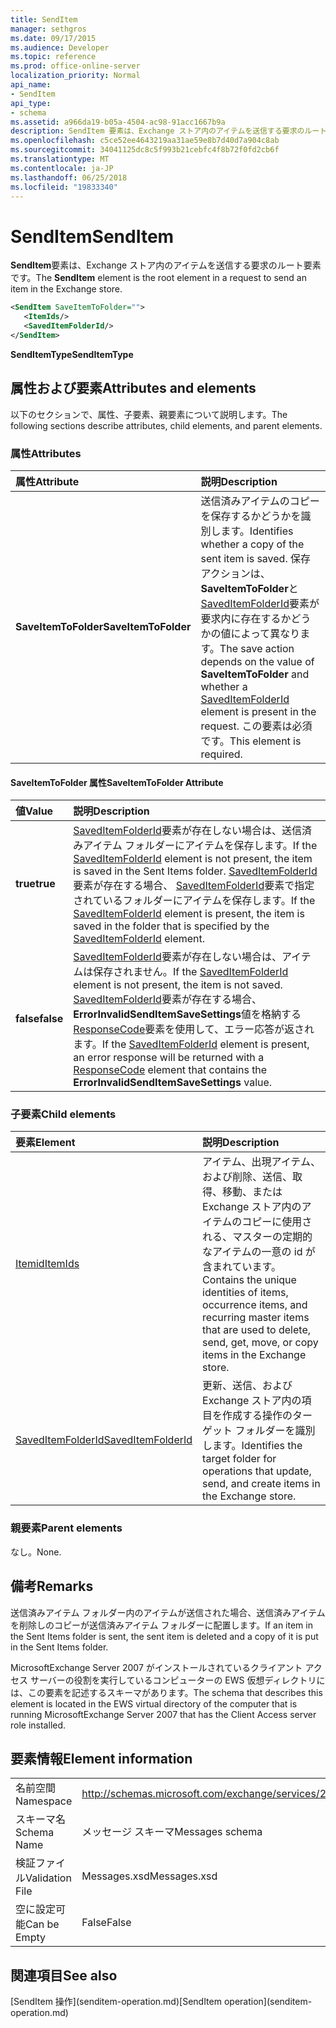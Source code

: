 ```yaml
---
title: SendItem
manager: sethgros
ms.date: 09/17/2015
ms.audience: Developer
ms.topic: reference
ms.prod: office-online-server
localization_priority: Normal
api_name:
- SendItem
api_type:
- schema
ms.assetid: a966da19-b05a-4504-ac98-91acc1667b9a
description: SendItem 要素は、Exchange ストア内のアイテムを送信する要求のルート要素です。
ms.openlocfilehash: c5ce52ee4643219aa31ae59e8b7d40d7a904c8ab
ms.sourcegitcommit: 34041125dc8c5f993b21cebfc4f8b72f0fd2cb6f
ms.translationtype: MT
ms.contentlocale: ja-JP
ms.lasthandoff: 06/25/2018
ms.locfileid: "19833340"
---
```

# <a name="senditem"></a><span data-ttu-id="8a6ad-103">SendItem</span><span class="sxs-lookup"><span data-stu-id="8a6ad-103">SendItem</span></span>

<span data-ttu-id="8a6ad-104">**SendItem**要素は、Exchange ストア内のアイテムを送信する要求のルート要素です。</span><span class="sxs-lookup"><span data-stu-id="8a6ad-104">The **SendItem** element is the root element in a request to send an item in the Exchange store.</span></span> 
  
```xml
<SendItem SaveItemToFolder="">
   <ItemIds/>
   <SavedItemFolderId/>
</SendItem>
```

 <span data-ttu-id="8a6ad-105">**SendItemType**</span><span class="sxs-lookup"><span data-stu-id="8a6ad-105">**SendItemType**</span></span>
## <a name="attributes-and-elements"></a><span data-ttu-id="8a6ad-106">属性および要素</span><span class="sxs-lookup"><span data-stu-id="8a6ad-106">Attributes and elements</span></span>

<span data-ttu-id="8a6ad-107">以下のセクションで、属性、子要素、親要素について説明します。</span><span class="sxs-lookup"><span data-stu-id="8a6ad-107">The following sections describe attributes, child elements, and parent elements.</span></span>
  
### <a name="attributes"></a><span data-ttu-id="8a6ad-108">属性</span><span class="sxs-lookup"><span data-stu-id="8a6ad-108">Attributes</span></span>

|<span data-ttu-id="8a6ad-109">**属性**</span><span class="sxs-lookup"><span data-stu-id="8a6ad-109">**Attribute**</span></span>|<span data-ttu-id="8a6ad-110">**説明**</span><span class="sxs-lookup"><span data-stu-id="8a6ad-110">**Description**</span></span>|
|:-----|:-----|
|<span data-ttu-id="8a6ad-111">**SaveItemToFolder**</span><span class="sxs-lookup"><span data-stu-id="8a6ad-111">**SaveItemToFolder**</span></span> <br/> |<span data-ttu-id="8a6ad-112">送信済みアイテムのコピーを保存するかどうかを識別します。</span><span class="sxs-lookup"><span data-stu-id="8a6ad-112">Identifies whether a copy of the sent item is saved.</span></span> <span data-ttu-id="8a6ad-113">保存アクションは、 **SaveItemToFolder**と[SavedItemFolderId](saveditemfolderid.md)要素が要求内に存在するかどうかの値によって異なります。</span><span class="sxs-lookup"><span data-stu-id="8a6ad-113">The save action depends on the value of **SaveItemToFolder** and whether a [SavedItemFolderId](saveditemfolderid.md) element is present in the request.</span></span> <span data-ttu-id="8a6ad-114">この要素は必須です。</span><span class="sxs-lookup"><span data-stu-id="8a6ad-114">This element is required.</span></span>  <br/> |
   
#### <a name="saveitemtofolder-attribute"></a><span data-ttu-id="8a6ad-115">SaveItemToFolder 属性</span><span class="sxs-lookup"><span data-stu-id="8a6ad-115">SaveItemToFolder Attribute</span></span>

|<span data-ttu-id="8a6ad-116">**値**</span><span class="sxs-lookup"><span data-stu-id="8a6ad-116">**Value**</span></span>|<span data-ttu-id="8a6ad-117">**説明**</span><span class="sxs-lookup"><span data-stu-id="8a6ad-117">**Description**</span></span>|
|:-----|:-----|
|<span data-ttu-id="8a6ad-118">**true**</span><span class="sxs-lookup"><span data-stu-id="8a6ad-118">**true**</span></span> <br/> |<span data-ttu-id="8a6ad-119">[SavedItemFolderId](saveditemfolderid.md)要素が存在しない場合は、送信済みアイテム フォルダーにアイテムを保存します。</span><span class="sxs-lookup"><span data-stu-id="8a6ad-119">If the [SavedItemFolderId](saveditemfolderid.md) element is not present, the item is saved in the Sent Items folder.</span></span> <span data-ttu-id="8a6ad-120">[SavedItemFolderId](saveditemfolderid.md)要素が存在する場合、 [SavedItemFolderId](saveditemfolderid.md)要素で指定されているフォルダーにアイテムを保存します。</span><span class="sxs-lookup"><span data-stu-id="8a6ad-120">If the [SavedItemFolderId](saveditemfolderid.md) element is present, the item is saved in the folder that is specified by the [SavedItemFolderId](saveditemfolderid.md) element.</span></span>  <br/> |
|<span data-ttu-id="8a6ad-121">**false**</span><span class="sxs-lookup"><span data-stu-id="8a6ad-121">**false**</span></span> <br/> |<span data-ttu-id="8a6ad-122">[SavedItemFolderId](saveditemfolderid.md)要素が存在しない場合は、アイテムは保存されません。</span><span class="sxs-lookup"><span data-stu-id="8a6ad-122">If the [SavedItemFolderId](saveditemfolderid.md) element is not present, the item is not saved.</span></span> <span data-ttu-id="8a6ad-123">[SavedItemFolderId](saveditemfolderid.md)要素が存在する場合、 **ErrorInvalidSendItemSaveSettings**値を格納する[ResponseCode](responsecode.md)要素を使用して、エラー応答が返されます。</span><span class="sxs-lookup"><span data-stu-id="8a6ad-123">If the [SavedItemFolderId](saveditemfolderid.md) element is present, an error response will be returned with a [ResponseCode](responsecode.md) element that contains the **ErrorInvalidSendItemSaveSettings** value.</span></span>  <br/> |
   
### <a name="child-elements"></a><span data-ttu-id="8a6ad-124">子要素</span><span class="sxs-lookup"><span data-stu-id="8a6ad-124">Child elements</span></span>

|<span data-ttu-id="8a6ad-125">**要素**</span><span class="sxs-lookup"><span data-stu-id="8a6ad-125">**Element**</span></span>|<span data-ttu-id="8a6ad-126">**説明**</span><span class="sxs-lookup"><span data-stu-id="8a6ad-126">**Description**</span></span>|
|:-----|:-----|
|[<span data-ttu-id="8a6ad-127">Itemid</span><span class="sxs-lookup"><span data-stu-id="8a6ad-127">ItemIds</span></span>](itemids.md) <br/> |<span data-ttu-id="8a6ad-128">アイテム、出現アイテム、および削除、送信、取得、移動、または Exchange ストア内のアイテムのコピーに使用される、マスターの定期的なアイテムの一意の id が含まれています。</span><span class="sxs-lookup"><span data-stu-id="8a6ad-128">Contains the unique identities of items, occurrence items, and recurring master items that are used to delete, send, get, move, or copy items in the Exchange store.</span></span>  <br/> |
|[<span data-ttu-id="8a6ad-129">SavedItemFolderId</span><span class="sxs-lookup"><span data-stu-id="8a6ad-129">SavedItemFolderId</span></span>](saveditemfolderid.md) <br/> |<span data-ttu-id="8a6ad-130">更新、送信、および Exchange ストア内の項目を作成する操作のターゲット フォルダーを識別します。</span><span class="sxs-lookup"><span data-stu-id="8a6ad-130">Identifies the target folder for operations that update, send, and create items in the Exchange store.</span></span>  <br/> |
   
### <a name="parent-elements"></a><span data-ttu-id="8a6ad-131">親要素</span><span class="sxs-lookup"><span data-stu-id="8a6ad-131">Parent elements</span></span>

<span data-ttu-id="8a6ad-132">なし。</span><span class="sxs-lookup"><span data-stu-id="8a6ad-132">None.</span></span>
  
## <a name="remarks"></a><span data-ttu-id="8a6ad-133">備考</span><span class="sxs-lookup"><span data-stu-id="8a6ad-133">Remarks</span></span>

<span data-ttu-id="8a6ad-134">送信済みアイテム フォルダー内のアイテムが送信された場合、送信済みアイテムを削除しのコピーが送信済みアイテム フォルダーに配置します。</span><span class="sxs-lookup"><span data-stu-id="8a6ad-134">If an item in the Sent Items folder is sent, the sent item is deleted and a copy of it is put in the Sent Items folder.</span></span>
  
<span data-ttu-id="8a6ad-135">MicrosoftExchange Server 2007 がインストールされているクライアント アクセス サーバーの役割を実行しているコンピューターの EWS 仮想ディレクトリには、この要素を記述するスキーマがあります。</span><span class="sxs-lookup"><span data-stu-id="8a6ad-135">The schema that describes this element is located in the EWS virtual directory of the computer that is running MicrosoftExchange Server 2007 that has the Client Access server role installed.</span></span>
  
## <a name="element-information"></a><span data-ttu-id="8a6ad-136">要素情報</span><span class="sxs-lookup"><span data-stu-id="8a6ad-136">Element information</span></span>

|||
|:-----|:-----|
|<span data-ttu-id="8a6ad-137">名前空間</span><span class="sxs-lookup"><span data-stu-id="8a6ad-137">Namespace</span></span>  <br/> |http://schemas.microsoft.com/exchange/services/2006/messages  <br/> |
|<span data-ttu-id="8a6ad-138">スキーマ名</span><span class="sxs-lookup"><span data-stu-id="8a6ad-138">Schema Name</span></span>  <br/> |<span data-ttu-id="8a6ad-139">メッセージ スキーマ</span><span class="sxs-lookup"><span data-stu-id="8a6ad-139">Messages schema</span></span>  <br/> |
|<span data-ttu-id="8a6ad-140">検証ファイル</span><span class="sxs-lookup"><span data-stu-id="8a6ad-140">Validation File</span></span>  <br/> |<span data-ttu-id="8a6ad-141">Messages.xsd</span><span class="sxs-lookup"><span data-stu-id="8a6ad-141">Messages.xsd</span></span>  <br/> |
|<span data-ttu-id="8a6ad-142">空に設定可能</span><span class="sxs-lookup"><span data-stu-id="8a6ad-142">Can be Empty</span></span>  <br/> |<span data-ttu-id="8a6ad-143">False</span><span class="sxs-lookup"><span data-stu-id="8a6ad-143">False</span></span>  <br/> |
   
## <a name="see-also"></a><span data-ttu-id="8a6ad-144">関連項目</span><span class="sxs-lookup"><span data-stu-id="8a6ad-144">See also</span></span>



<span data-ttu-id="8a6ad-145">
  [SendItem 操作](senditem-operation.md)</span><span class="sxs-lookup"><span data-stu-id="8a6ad-145">[SendItem operation](senditem-operation.md)</span></span>


